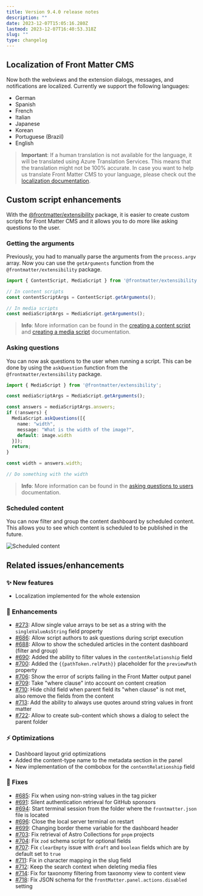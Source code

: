 ```yaml
---
title: Version 9.4.0 release notes
description: ""
date: 2023-12-07T15:05:16.280Z
lastmod: 2023-12-07T16:40:53.318Z
slug: ""
type: changelog
---
```


## Localization of Front Matter CMS

Now both the webviews and the extension dialogs, messages, and notifications are localized. Currently we support the following languages:

- German
- Spanish
- French
- Italian
- Japanese
- Korean
- Portuguese (Brazil)
- English

> **Important**: If a human translation is not available for the language, it will be translated using Azure Translation Services. This means that the translation might not be 100% accurate. In case you want to help us translate Front Matter CMS to your language, please check out the [localization documentation](/docs/contributing#translating-the-extension).

## Custom script enhancements

With the [@frontmatter/extensibility](https://www.npmjs.com/package/@frontmatter/extensibility) package, it is easier to create custom scripts for Front Matter CMS and it allows you to do more like asking questions to the user.

### Getting the arguments

Previously, you had to manually parse the arguments from the `process.argv` array. Now you can use the `getArguments` function from the `@frontmatter/extensibility` package.

```ts
import { ContentScript, MediaScript } from '@frontmatter/extensibility';

// In content scripts
const contentScriptArgs = ContentScript.getArguments();

// In media scripts
const mediaScriptArgs = MediaScript.getArguments();
```

> **Info**: More information can be found in the [creating a content script](/docs/custom-actions#creating-a-content-script) and [creating a media script](/docs/custom-actions#creating-a-media-script) documentation.

### Asking questions

You can now ask questions to the user when running a script. This can be done by using the `askQuestion` function from the `@frontmatter/extensibility` package.

```ts
import { MediaScript } from '@frontmatter/extensibility';

const mediaScriptArgs = MediaScript.getArguments();

const answers = mediaScriptArgs.answers;
if (!answers) {
  MediaScript.askQuestions([{
    name: "width",
    message: "What is the width of the image?",
    default: image.width
  }]);
  return;
}

const width = answers.width;

// Do something with the width
```

> **Info**: More information can be found in the [asking questions to users](/docs/custom-actions#asking-questions-to-users) documentation.

### Scheduled content

You can now filter and group the content dashboard by scheduled content. This allows you to see which content is scheduled to be published in the future.

![Scheduled content](/releases/v9.4.0/scheduled-content.png)

## Related issues/enhancements

### ✨ New features

- Localization implemented for the whole extension

### 🎨 Enhancements

- [#273](https://github.com/estruyf/vscode-front-matter/issues/273): Allow single value arrays to be set as a string with the `singleValueAsString` field property
- [#686](https://github.com/estruyf/vscode-front-matter/issues/686): Allow script authors to ask questions during script execution
- [#688](https://github.com/estruyf/vscode-front-matter/issues/688): Allow to show the scheduled articles in the content dashboard (filter and group)
- [#690](https://github.com/estruyf/vscode-front-matter/issues/690): Added the ability to filter values in the `contentRelationship` field
- [#700](https://github.com/estruyf/vscode-front-matter/issues/700): Added the `{{pathToken.relPath}}` placeholder for the `previewPath` property
- [#706](https://github.com/estruyf/vscode-front-matter/issues/706): Show the error of scripts failing in the Front Matter output panel
- [#709](https://github.com/estruyf/vscode-front-matter/issues/709): Take "where clause" into account on content creation
- [#710](https://github.com/estruyf/vscode-front-matter/issues/710): Hide child field when parent field its "when clause" is not met, also remove the fields from the content
- [#713](https://github.com/estruyf/vscode-front-matter/issues/713): Add the ability to always use quotes around string values in front matter
- [#722](https://github.com/estruyf/vscode-front-matter/issues/722): Allow to create sub-content which shows a dialog to select the parent folder

### ⚡️ Optimizations

- Dashboard layout grid optimizations
- Added the content-type name to the metadata section in the panel
- New implementation of the combobox for the `contentRelationship` field

### 🐞 Fixes

- [#685](https://github.com/estruyf/vscode-front-matter/issues/685): Fix when using non-string values in the tag picker
- [#691](https://github.com/estruyf/vscode-front-matter/issues/691): Silent authentication retrieval for GitHub sponsors
- [#694](https://github.com/estruyf/vscode-front-matter/issues/694): Start terminal session from the folder where the `frontmatter.json` file is located
- [#696](https://github.com/estruyf/vscode-front-matter/issues/696): Close the local server terminal on restart
- [#699](https://github.com/estruyf/vscode-front-matter/issues/699): Changing border theme variable for the dashboard header
- [#703](https://github.com/estruyf/vscode-front-matter/issues/703): Fix retrieval of Astro Collections for `pnpm` projects
- [#704](https://github.com/estruyf/vscode-front-matter/issues/704): Fix `zod` schema script for optional fields
- [#707](https://github.com/estruyf/vscode-front-matter/issues/707): Fix `clearEmpty` issue with `draft` and `boolean` fields which are by default set to `true`
- [#711](https://github.com/estruyf/vscode-front-matter/issues/711): Fix in character mapping in the slug field
- [#712](https://github.com/estruyf/vscode-front-matter/issues/712): Keep the search context when deleting media files
- [#714](https://github.com/estruyf/vscode-front-matter/issues/714): Fix for taxonomy filtering from taxonomy view to content view
- [#718](https://github.com/estruyf/vscode-front-matter/issues/718): Fix JSON schema for the `frontMatter.panel.actions.disabled` setting
